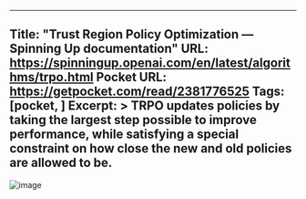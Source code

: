 
---
Title: "Trust Region Policy Optimization — Spinning Up documentation"
URL: https://spinningup.openai.com/en/latest/algorithms/trpo.html
Pocket URL: https://getpocket.com/read/2381776525
Tags: [pocket, ]
Excerpt: >
    TRPO updates policies by taking the largest step possible to improve performance, while satisfying a special constraint on how close the new and old policies are allowed to be.
---

![image](https://spinningup.openai.com/en/latest/_images/math/23edf1f72f63a4729c40371c1481a36549a0b713.svg)
